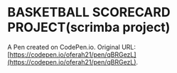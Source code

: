 # BASKETBALL SCORECARD PROJECT(scrimba project)

A Pen created on CodePen.io. Original URL: [https://codepen.io/oferah21/pen/qBRGezL](https://codepen.io/oferah21/pen/qBRGezL).

